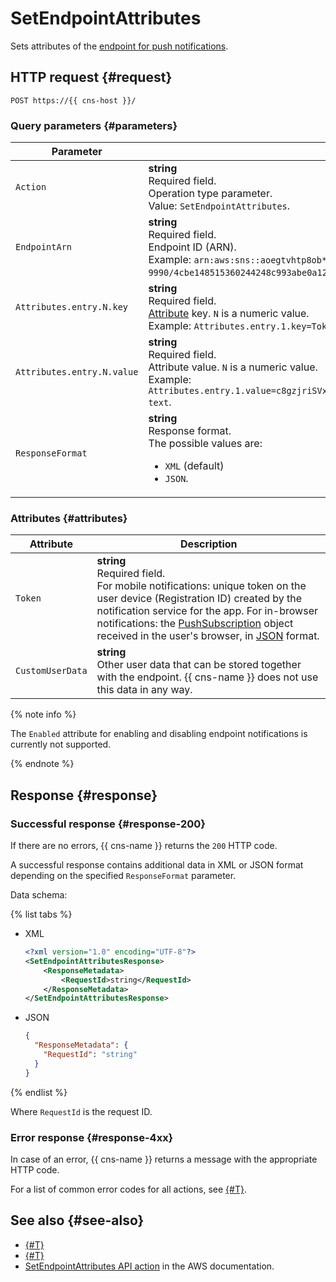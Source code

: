 # SetEndpointAttributes

Sets attributes of the [endpoint for push notifications](../concepts/index.md#mobile-endpoints).

## HTTP request {#request}

```http
POST https://{{ cns-host }}/
```

### Query parameters {#parameters}

Parameter | Description
--- | ---
`Action` | **string**<br/>Required field.<br/>Operation type parameter.<br/>Value: `SetEndpointAttributes`.
`EndpointArn` | **string**<br/>Required field.<br/>Endpoint ID (ARN).<br/>Example: `arn:aws:sns::aoegtvhtp8ob********:endpoint/GCM/test-cns-9990/4cbe148515360244248c993abe0a12884d162bb15e87d6c16bd0c810********`.
`Attributes.entry.N.key` | **string**<br/>Required field.<br/>[Attribute](#attributes) key. `N` is a numeric value.<br/>Example: `Attributes.entry.1.key=Token&Attributes.entry.2.key=CustomUserData`.
`Attributes.entry.N.value` | **string**<br/>Required field.<br/>Attribute value. `N` is a numeric value.<br/>Example: `Attributes.entry.1.value=c8gzjriSVxDDzX2fAV********&Attributes.entry.2.value=test-text`.
`ResponseFormat` | **string**<br/>Response format.<br/>The possible values are:<ul><li>`XML` (default)</li><li>`JSON`.</li></ul>

### Attributes {#attributes}

Attribute | Description
--- | ---
`Token` | **string**<br/>Required field.<br/>For mobile notifications: unique token on the user device (Registration ID) created by the notification service for the app. For in-browser notifications: the [PushSubscription](https://developer.mozilla.org/en-US/docs/Web/API/PushSubscription) object received in the user's browser, in [JSON](https://developer.mozilla.org/en-US/docs/Web/API/PushSubscription/toJSON) format.
`CustomUserData` | **string**<br/>Other user data that can be stored together with the endpoint. {{ cns-name }} does not use this data in any way.

{% note info %}

The `Enabled` attribute for enabling and disabling endpoint notifications is currently not supported. 

{% endnote %}

## Response {#response}

### Successful response {#response-200}

If there are no errors, {{ cns-name }} returns the `200` HTTP code.

A successful response contains additional data in XML or JSON format depending on the specified `ResponseFormat` parameter.

Data schema:

{% list tabs %}

- XML

  ```xml
  <?xml version="1.0" encoding="UTF-8"?>
  <SetEndpointAttributesResponse>
	  <ResponseMetadata>
		  <RequestId>string</RequestId>
	  </ResponseMetadata>
  </SetEndpointAttributesResponse>
  ```

- JSON

  ```json
  {
    "ResponseMetadata": {
      "RequestId": "string"
    }
  }
  ```

{% endlist %}

Where `RequestId` is the request ID.

### Error response {#response-4xx}

In case of an error, {{ cns-name }} returns a message with the appropriate HTTP code.

For a list of common error codes for all actions, see [{#T}](common-errors.md).

## See also {#see-also}

* [{#T}](index.md)
* [{#T}](send-request.md)
* [SetEndpointAttributes API action](https://docs.aws.amazon.com/sns/latest/api/API_SetEndpointAttributes.html) in the AWS documentation.
